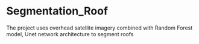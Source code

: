 # Segmentation_Roof
The project uses overhead satellite imagery combined with Random Forest model, Unet network architecture to segment roofs

